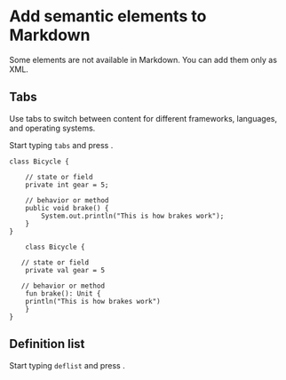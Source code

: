 # Add semantic elements to Markdown

Some elements are not available in Markdown.
You can add them only as XML.

## Tabs

Use tabs to switch between content for different frameworks, languages, and operating systems.

Start typing `tabs` and press <shortcut key="EditorTab"/>.

<tabs>
<tab title="Java">

```
class Bicycle {

    // state or field
    private int gear = 5;

    // behavior or method
    public void brake() {
        System.out.println("This is how brakes work");
    }
}
```

</tab>
<tab title="Kotlin">

```
    class Bicycle {

   // state or field
    private val gear = 5

   // behavior or method
    fun brake(): Unit {
    println("This is how brakes work")
    }
}
```

</tab>
</tabs>

## Definition list

Start typing `deflist` and press <shortcut key="EditorTab"/>.

<deflist>
    <def title="Instance">
         <include from="snippets-library.topic" element-id="instance"></include>
    </def>
</deflist>
